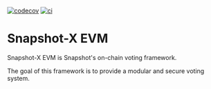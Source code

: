 [![codecov](https://codecov.io/github/snapshot-labs/sx-evm/branch/main/graph/badge.svg?token=BZ4XKYU3FT)](https://codecov.io/github/snapshot-labs/sx-evm)
[![ci](https://github.com/snapshot-labs/sx-evm/actions/workflows/ci.yml/badge.svg)](https://github.com/snapshot-labs/sx-evm/actions/workflows/ci.yml)

# Snapshot-X EVM

Snapshot-X EVM is Snapshot's on-chain voting framework.

The goal of this framework is to provide a modular and secure voting system.
